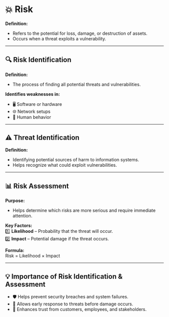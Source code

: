 # 💥 Risk

**Definition:**  
- Refers to the potential for loss, damage, or destruction of assets.  
- Occurs when a threat exploits a vulnerability.  

---

## 🔍 Risk Identification
**Definition:**  
- The process of finding all potential threats and vulnerabilities.  

**Identifies weaknesses in:**  
- 🖥 Software or hardware  
- 🌐 Network setups  
- 👥 Human behavior  

---

## ⚠ Threat Identification
**Definition:**  
- Identifying potential sources of harm to information systems.  
- Helps recognize what could exploit vulnerabilities.  

---

## 📊 Risk Assessment
**Purpose:**  
- Helps determine which risks are more serious and require immediate attention.  

**Key Factors:**  
1️⃣ **Likelihood** – Probability that the threat will occur.  
2️⃣ **Impact** – Potential damage if the threat occurs.  

**Formula:**  
Risk = Likelihood × Impact  

---

## 💡 Importance of Risk Identification & Assessment
- 🛡 Helps prevent security breaches and system failures.  
- 🚀 Allows early response to threats before damage occurs.  
- 🤝 Enhances trust from customers, employees, and stakeholders.  
